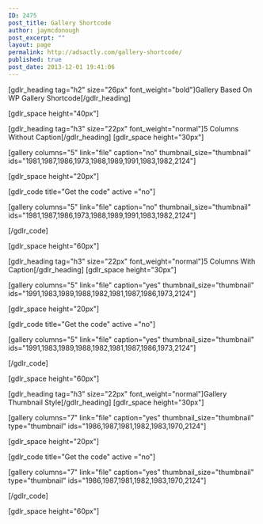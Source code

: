 ```yaml
---
ID: 2475
post_title: Gallery Shortcode
author: jaymcdonough
post_excerpt: ""
layout: page
permalink: http://adsactly.com/gallery-shortcode/
published: true
post_date: 2013-12-01 19:41:06
---
```

[gdlr_heading tag="h2" size="26px" font_weight="bold"]Gallery Based On WP Gallery Shortcode[/gdlr_heading]

[gdlr_space height="40px"]

[gdlr_heading tag="h3" size="22px" font_weight="normal"]5 Columns Without Caption[/gdlr_heading]
[gdlr_space height="30px"]

[gallery columns="5" link="file" caption="no" thumbnail_size="thumbnail" ids="1981,1987,1986,1973,1988,1989,1991,1983,1982,2124"]

[gdlr_space height="20px"]

[gdlr_code title="Get the code" active ="no"]

[gallery columns="5" link="file" caption="no" thumbnail_size="thumbnail" ids="1981,1987,1986,1973,1988,1989,1991,1983,1982,2124"]

[/gdlr_code]

[gdlr_space height="60px"]

[gdlr_heading tag="h3" size="22px" font_weight="normal"]5 Columns With Caption[/gdlr_heading]
[gdlr_space height="30px"]

[gallery columns="5" link="file" caption="yes" thumbnail_size="thumbnail" ids="1991,1983,1989,1988,1982,1981,1987,1986,1973,2124"]

[gdlr_space height="20px"]

[gdlr_code title="Get the code" active ="no"]

[gallery columns="5" link="file" caption="yes" thumbnail_size="thumbnail" ids="1991,1983,1989,1988,1982,1981,1987,1986,1973,2124"]

[/gdlr_code]

[gdlr_space height="60px"]

[gdlr_heading tag="h3" size="22px" font_weight="normal"]Gallery Thumbnail Style[/gdlr_heading]
[gdlr_space height="30px"]

[gallery columns="7" link="file" caption="yes" thumbnail_size="thumbnail" type="thumbnail" ids="1986,1987,1981,1982,1983,1970,2124"]

[gdlr_space height="20px"]

[gdlr_code title="Get the code" active ="no"]

[gallery columns="7" link="file" caption="yes" thumbnail_size="thumbnail" type="thumbnail" ids="1986,1987,1981,1982,1983,1970,2124"]

[/gdlr_code]

[gdlr_space height="60px"]